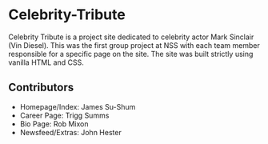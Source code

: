 # Celebrity-Tribute

Celebrity Tribute is a project site dedicated to celebrity actor Mark Sinclair (Vin Diesel). This was the first group project at NSS with each team member responsible for a specific page on the site. The site was built strictly using vanilla HTML and CSS.

## Contributors 

- Homepage/Index: James Su-Shum
- Career Page: Trigg Summs
- Bio Page: Rob Mixon
- Newsfeed/Extras: John Hester
